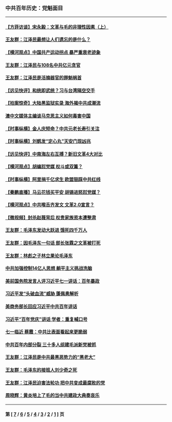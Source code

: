 ### 中共百年历史：党魁面目
---
#### [【方菲访谈】宋永毅：文革与毛的非理性因素（上）](../../pages/nf1176107/n13469956.md?02160430) 
#### [王友群：江泽民最想让人们遗忘的是什么？](../../pages/nf1176107/n13408949.md?02160430) 
#### [【横河观点】中国共产运动拐点 暴严重衰老迹象](../../pages/nf1176107/n13388333.md?02160430) 
#### [王友群：江泽民与108名中共亿元贪官](../../pages/nf1176107/n13352358.md?02160430) 
#### [王友群：江泽民是活摘器官的罪魁祸首](../../pages/nf1176107/n13336903.md?02160430) 
#### [【远见快评】和统即武统？习与台湾隔空交手](../../pages/nf1176107/n13297739.md?02160430) 
#### [【拍案惊奇】大陆黑监狱实录 海外揭中共成潮流](../../pages/nf1176107/n13288853.md?02160430) 
#### [澳中文媒体主编谈马克思主义如何毒害中国](../../pages/nf1176107/n13257387.md?02160430) 
#### [【时事纵横】金人庆短命？中共元老长寿引关注](../../pages/nf1176107/n13217934.md?02160430) 
#### [【时事纵横】刘鹤发“定心丸”天安门现凶兆](../../pages/nf1176107/n13215416.md?02160430) 
#### [【远见快评】中南海左右互搏？新旧文革4大对比](../../pages/nf1176107/n13214745.md?02160430) 
#### [【横河观点】胡编怼党媒 权斗或双簧？](../../pages/nf1176107/n13210864.md?02160430) 
#### [【时事纵横】阿里捐千亿求生 欧盟狠踩中共红线](../../pages/nf1176107/n13206431.md?02160430) 
#### [【秦鹏直播】马云花钱买平安 胡锡进怒怼党媒？](../../pages/nf1176107/n13206392.md?02160430) 
#### [【横河观点】中共喉舌齐发文 文革2.0宣言？](../../pages/nf1176107/n13201248.md?02160430) 
#### [【微视频】封杀赵薇背后 权贵家族资本遭整肃](../../pages/nf1176107/n13197798.md?02160430) 
#### [王友群：毛泽东发动大跃进 饿死四千万人](../../pages/nf1176107/n13177158.md?02160430) 
#### [王友群：因毛泽东一句话 部长张霖之文革被打死](../../pages/nf1176107/n13161711.md?02160430) 
#### [王友群：林彪之子林立果论毛泽东](../../pages/nf1176107/n13128622.md?02160430) 
#### [中共加强控制14亿人思想 躺平主义挑战洗脑](../../pages/nf1176107/n13094299.md?02160430) 
#### [美前国务院发言人评习近平七一讲话：百年暴政](../../pages/nf1176107/n13066986.md?02160430) 
#### [习近平发“头破血流”威胁 蓬佩奥解析](../../pages/nf1176107/n13063604.md?02160430) 
#### [美商务部长回应习近平中共百年讲话](../../pages/nf1176107/n13062903.md?02160430) 
#### [习近平“百年党庆”讲话 学者：重复喊口号](../../pages/nf1176107/n13061411.md?02160430) 
#### [七一临近 蔡霞：中共比表面看起来更脆弱](../../pages/nf1176107/n13056418.md?02160430) 
#### [中共百年内部分裂 三十多人组建毛派新党被抓](../../pages/nf1176107/n13044023.md?02160430) 
#### [王友群：江泽民是中共最黑恶势力的“黑老大”](../../pages/nf1176107/n13022180.md?02160430) 
#### [王友群：毛泽东的接班人刘少奇之死](../../pages/nf1176107/n12991772.md?02160430) 
#### [王友群：江泽民迫害法轮功 把中共变成最腐败的党](../../pages/nf1176107/n12947347.md?02160430) 
#### [周晓辉：黄炎培上了毛的当中共建政大典奏哀乐](../../pages/nf1176107/n12942780.md?02160430) 

---
#### 第 [ [7](./7.md?02160430) / [6](./6.md?02160430) / [5](./5.md?02160430) / [4](./4.md?02160430) / [3](./3.md?02160430) / [2](./2.md?02160430) / [1](./1.md?02160430) ] 页
